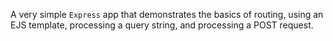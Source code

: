 A very simple `Express` app that demonstrates the basics of routing, using an EJS template, processing a query string, and processing a POST request.